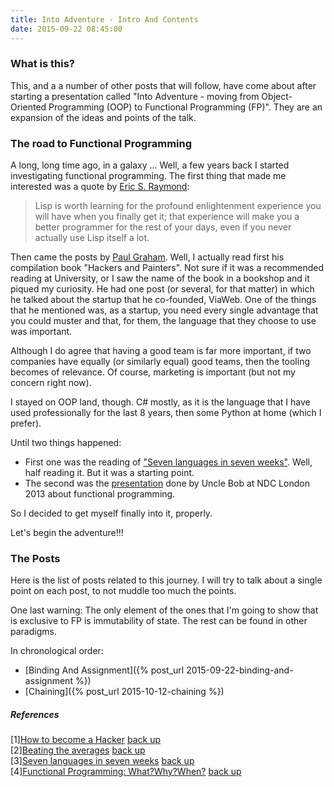 ```yaml
---
title: Into Adventure - Intro And Contents
date: 2015-09-22 08:45:00
---
```


### What is this?
This, and a a number of other posts that will follow, have come about after starting a presentation called "Into Adventure - moving from Object-Oriented Programming (OOP) to Functional Programming (FP)". They are an expansion of the ideas and points of the talk.

### The road to Functional Programming
A long, long time ago, in a galaxy ... Well, a few years back I started investigating functional programming. The first thing that made me interested was a quote by <a name="return1"><a href="#1">Eric S. Raymond</a></a>:

> Lisp is worth learning for the profound enlightenment experience you will have when you finally get it; that experience will make you a better programmer for the rest of your days, even if you never actually use Lisp itself a lot.

Then came the posts by <a name="return2"><a href="#2">Paul Graham</a></a>. Well, I actually read first his compilation book "Hackers and Painters". Not sure if it was a recommended reading at University, or I saw the name of the book in a bookshop and it piqued my curiosity. He had one post (or several, for that matter) in which he talked about the startup that he co-founded, ViaWeb. One of the things that he mentioned was, as a startup, you need every single advantage that you could muster and that, for them, the language that they choose to use was important.

Although I do agree that having a good team is far more important, if two companies have equally (or similarly equal) good teams, then the tooling becomes of relevance. Of course, marketing is important (but not my concern right now).

I stayed on OOP land, though. C# mostly, as it is the language that I have used professionally for the last 8 years, then some Python at home (which I prefer).

Until two things happened:

- First one was the reading of <a name="return3"><a href="#3">"Seven languages in seven weeks"</a></a>. Well, half reading it. But it was a starting point.
- The second was the <a name="return4"><a href="#4">presentation</a></a> done by Uncle Bob at NDC London 2013 about functional programming.

So I decided to get myself finally into it, properly.

Let's begin the adventure!!!

### The Posts

Here is the list of posts related to this journey. I will try to talk about a single point on each post, to not muddle too much the points.

One last warning: The only element of the ones that I'm going to show that is exclusive to FP is immutability of state. The rest can be found in other paradigms.

In chronological order:

- [Binding And Assignment]({% post_url 2015-09-22-binding-and-assignment %})
- [Chaining]({% post_url 2015-10-12-chaining %})




##### References

[1]<a name="1"><a href="http://www.meetopia.net/virus/pdf-ps_db/ERayomd_How_To_Become_A_Hacker.pdf">How to become a Hacker</a></a>  <a href="#return1">back up</a><br/>
[2]<a name="2"><a href="http://paulgraham.com/avg.html">Beating the averages</a></a>  <a href="#return2">back up</a><br/>
[3]<a name="3"><a href="https://pragprog.com/book/btlang/seven-languages-in-seven-weeks">Seven languages in seven weeks</a></a>  <a href="#return3">back up</a><br/>
[4]<a name="4"><a href="https://vimeo.com/84676527">Functional Programming: What?Why?When?</a></a>  <a href="#return4">back up</a><br/>
